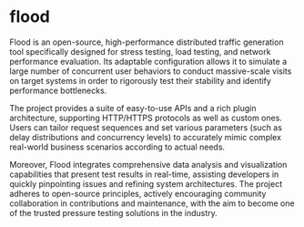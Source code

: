 # flood
Flood is an open-source, high-performance distributed traffic generation tool specifically designed for stress testing, load testing, and network performance evaluation. Its adaptable configuration allows it to simulate a large number of concurrent user behaviors to conduct massive-scale visits on target systems in order to rigorously test their stability and identify performance bottlenecks.

The project provides a suite of easy-to-use APIs and a rich plugin architecture, supporting HTTP/HTTPS protocols as well as custom ones. Users can tailor request sequences and set various parameters (such as delay distributions and concurrency levels) to accurately mimic complex real-world business scenarios according to actual needs.

Moreover, Flood integrates comprehensive data analysis and visualization capabilities that present test results in real-time, assisting developers in quickly pinpointing issues and refining system architectures. The project adheres to open-source principles, actively encouraging community collaboration in contributions and maintenance, with the aim to become one of the trusted pressure testing solutions in the industry.
